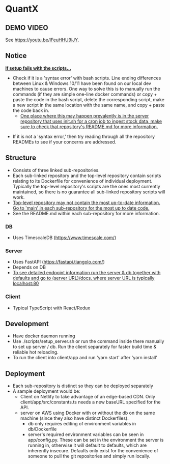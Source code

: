 # QuantX


## DEMO VIDEO

See https://youtu.be/lFeuHHU9iJY.


## Notice

**<u>If setup fails with the scripts...</u>**

- Check if it is a 'syntax error' with bash scripts. Line ending differences between Linux & Windows 10/11 have been found on our local dev machines to cause errors. One way to solve this is to manually run the commands (if they are simple one-line docker commands) or copy + paste the code in the bash script, delete the corresponding script, make a new script in the same location with the same name, and copy + paste the code back in. 
  - <u>One place where this may happen prevalently is in the server repository that uses init.sh for a cron job to ingest stock data, make sure to check that repository's README.md for more information.</u>

* If it is not a 'syntax error,' then try reading through all the repository READMEs to see if your concerns are addressed. 

## Structure 

* Consists of three linked sub-repositories.
* Each sub-linked repository and the top-level repository contain scripts relating to its Dockerfile for convenience of individual deployment. Typically the top-level repository's scripts are the ones most currently maintained, so there is no guarantee all sub-linked repository scripts will work. 
* <u>Top-level repository may not contain the most up-to-date information. Go to 'main' in each sub-repository for the most up to date code.</u>
* See the README.md within each sub-repository for more information. 

### DB 

* Uses TimescaleDB (https://www.timescale.com/)

### Server

* Uses FastAPI (https://fastapi.tiangolo.com/)
* Depends on DB
* <u>To see detailed endpoint information run the server & db together with defaults and go to (server URL)/docs, where server URL is typically localhost:80</u>

### Client

* Typical TypeScript with React/Redux 

### 

## Development

* Have docker daemon running 
* Use ./scripts/setup_server.sh or run the command inside there manually to set up server / db. Run the client separately for faster build time & reliable hot reloading.  
* To run the client into client/app and run 'yarn start' after 'yarn install'



## Deployment

* Each sub-repository is distinct so they can be deployed separately
* A sample deployment would be: 
  * Client on Netlify to take advantage of an edge-based CDN. Only client/app/src/constants.ts needs a new baseURL specified for the API. 
  * server on AWS using Docker with or without the db on the same machine (since they also have distinct Dockerfiles). 
    * db only requires editing of environment variables in db/Dockerfile 
    * server's required environment variables can be seen in app/config.py. These can be set in the environment the server is running in, otherwise it will default to defaults, which are inherently insecure. Defaults only exist for the convenience of someone to pull the git repositories and simply run locally. 

